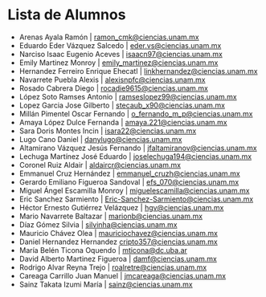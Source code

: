 # Lista de Alumnos

- Arenas Ayala Ramón | ramon_cmk@ciencias.unam.mx
- Eduardo Eder Vázquez Salcedo | eder.vs@ciencias.unam.mx
- Narciso Isaac Eugenio Aceves | isaacn97@ciencias.unam.mx
- Emily Martinez Monroy | emily_martinez@ciencias.unam.mx
- Hernandez Ferreiro Enrique Ehecatl | linkhernandez@ciencias.unam.mx
- Navarrete Puebla Alexis | alexisnpfc@ciencias.unam.mx
- Rosado Cabrera Diego | rocadie9615@ciencias.unam.mx
- López Soto Ramses Antonio | ramseslopez99@ciencias.unam.mx
- Lopez Garcia Jose Gilberto | stecaub_x90@ciencias.unam.mx
- Millán Pimentel Oscar Fernando | o_fernando_m_p@ciencias.unam.mx
- Amaya López Dulce Fernanda | amaya.221@ciencias.unam.mx
- Sara Doris Montes Incin | isara22@ciencias.unam.mx
- Lugo Cano Daniel | danylugo@ciencias.unam.mx
- Altamirano Vázquez Jesús Fernando | jfaltamiranov@ciencias.unam.mx
- Lechuga Martínez José Eduardo | joselechuga194@ciencias.unam.mx
- Coronel Ruiz Aldair | aldaircr@ciencias.unam.mx
- Emmanuel Cruz Hernández | emmanuel_cruzh@ciencias.unam.mx
- Gerardo Emiliano Figueroa Sandoval | efs_070@ciencias.unam.mx
- Miguel Ángel Escamilla Monroy | miguelescamilla@ciencias.unam.mx
- Eric Sanchez Sarmiento | Eric-Sanchez-Sarmiento@ciencias.unam.mx
- Héctor Ernesto Gutiérrez Velázquez | hgv@ciencias.unam.mx
- Mario Navarrete Baltazar | marionb@ciencias.unam.mx
- Díaz Gómez Silvia | silvinha@ciencias.unam.mx
- Mauricio Chávez Olea | mauriciochavez@ciencias.unam.mx
- Daniel Hernandez Hernandez  cripto357@ciencias.unam.mx
- María Belén Ticona Oquendo | mticona@dc.uba.ar
- David Alberto Martinez Figueroa | damf@ciencias.unam.mx
- Rodrigo Alvar Reyna Trejo | roalretre@ciencias.unam.mx
- Careaga Carrillo Juan Manuel | jmcareaga@ciencias.unam.mx
- Sainz Takata Izumi María | sainz@ciencias.unam.mx

